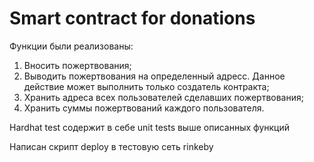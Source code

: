 # Smart contract for donations

Функции были реализованы:

1) Вносить пожертвования;
2) Выводить пожертвования на определенный адресс. Данное действие может выполнить только создатель контракта;
3) Хранить адреса всех пользователей сделавших пожертвования;
4) Хранить суммы пожертвований каждого пользователя.

Hardhat test содержит в себе unit tests выше описанных функций

Написан скрипт deploy в тестовую сеть rinkeby


